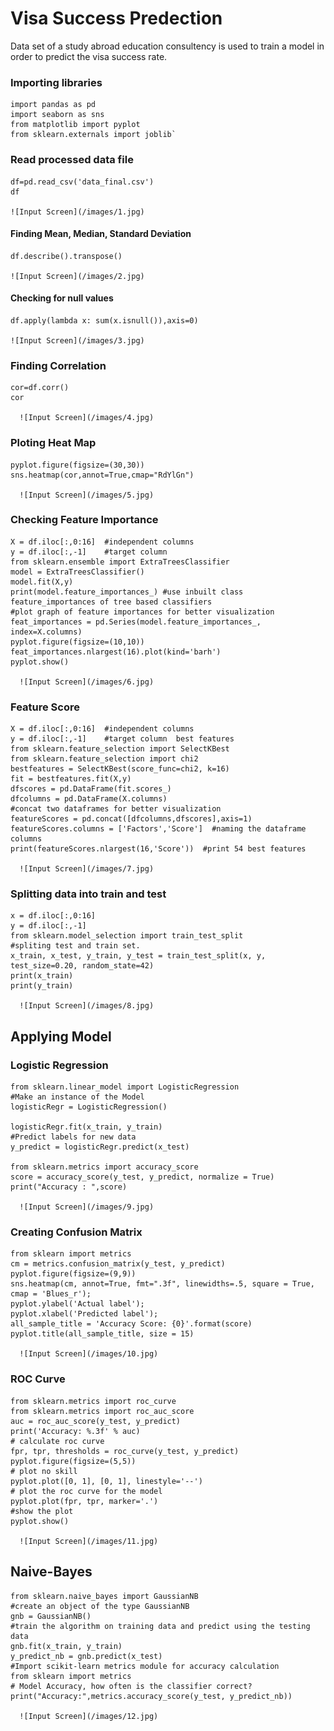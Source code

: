 # Visa Success Predection

Data set of a study abroad education consultency is used to train a model in order to predict the visa success rate. 

### Importing libraries

    import pandas as pd
    import seaborn as sns
    from matplotlib import pyplot
    from sklearn.externals import joblib`

### Read processed data file

    df=pd.read_csv('data_final.csv')
    df

    ![Input Screen](/images/1.jpg)

#### Finding Mean, Median, Standard Deviation
    df.describe().transpose()
  
    ![Input Screen](/images/2.jpg)

#### Checking for null values

    df.apply(lambda x: sum(x.isnull()),axis=0)

    ![Input Screen](/images/3.jpg)

### Finding Correlation
    cor=df.corr()
    cor
    
      ![Input Screen](/images/4.jpg)

### Ploting Heat Map

    pyplot.figure(figsize=(30,30))
    sns.heatmap(cor,annot=True,cmap="RdYlGn")
    
      ![Input Screen](/images/5.jpg)


### Checking Feature Importance

    X = df.iloc[:,0:16]  #independent columns
    y = df.iloc[:,-1]    #target column
    from sklearn.ensemble import ExtraTreesClassifier
    model = ExtraTreesClassifier()
    model.fit(X,y)
    print(model.feature_importances_) #use inbuilt class feature_importances of tree based classifiers
    #plot graph of feature importances for better visualization
    feat_importances = pd.Series(model.feature_importances_, index=X.columns)
    pyplot.figure(figsize=(10,10))
    feat_importances.nlargest(16).plot(kind='barh')
    pyplot.show()

      ![Input Screen](/images/6.jpg)

### Feature Score

    X = df.iloc[:,0:16]  #independent columns
    y = df.iloc[:,-1]    #target column  best features
    from sklearn.feature_selection import SelectKBest
    from sklearn.feature_selection import chi2
    bestfeatures = SelectKBest(score_func=chi2, k=16)
    fit = bestfeatures.fit(X,y)
    dfscores = pd.DataFrame(fit.scores_)
    dfcolumns = pd.DataFrame(X.columns)
    #concat two dataframes for better visualization 
    featureScores = pd.concat([dfcolumns,dfscores],axis=1)
    featureScores.columns = ['Factors','Score']  #naming the dataframe columns
    print(featureScores.nlargest(16,'Score'))  #print 54 best features

      ![Input Screen](/images/7.jpg)


### Splitting data into train and test

    x = df.iloc[:,0:16] 
    y = df.iloc[:,-1] 
    from sklearn.model_selection import train_test_split
    #spliting test and train set.
    x_train, x_test, y_train, y_test = train_test_split(x, y, test_size=0.20, random_state=42)
    print(x_train)
    print(y_train)

      ![Input Screen](/images/8.jpg)

## Applying Model
### Logistic Regression
    from sklearn.linear_model import LogisticRegression
    #Make an instance of the Model
    logisticRegr = LogisticRegression()

    logisticRegr.fit(x_train, y_train)
    #Predict labels for new data
    y_predict = logisticRegr.predict(x_test)

    from sklearn.metrics import accuracy_score
    score = accuracy_score(y_test, y_predict, normalize = True)
    print("Accuracy : ",score)

      ![Input Screen](/images/9.jpg)

### Creating Confusion Matrix

    from sklearn import metrics
    cm = metrics.confusion_matrix(y_test, y_predict)
    pyplot.figure(figsize=(9,9))
    sns.heatmap(cm, annot=True, fmt=".3f", linewidths=.5, square = True, cmap = 'Blues_r');
    pyplot.ylabel('Actual label');
    pyplot.xlabel('Predicted label');
    all_sample_title = 'Accuracy Score: {0}'.format(score)
    pyplot.title(all_sample_title, size = 15)

      ![Input Screen](/images/10.jpg)

### ROC Curve

    from sklearn.metrics import roc_curve
    from sklearn.metrics import roc_auc_score
    auc = roc_auc_score(y_test, y_predict)
    print('Accuracy: %.3f' % auc)
    # calculate roc curve
    fpr, tpr, thresholds = roc_curve(y_test, y_predict)
    pyplot.figure(figsize=(5,5))
    # plot no skill
    pyplot.plot([0, 1], [0, 1], linestyle='--')
    # plot the roc curve for the model
    pyplot.plot(fpr, tpr, marker='.')
    #show the plot
    pyplot.show()

      ![Input Screen](/images/11.jpg)
  
## Naive-Bayes
  
    from sklearn.naive_bayes import GaussianNB
    #create an object of the type GaussianNB
    gnb = GaussianNB()
    #train the algorithm on training data and predict using the testing data
    gnb.fit(x_train, y_train)
    y_predict_nb = gnb.predict(x_test)
    #Import scikit-learn metrics module for accuracy calculation
    from sklearn import metrics
    # Model Accuracy, how often is the classifier correct?
    print("Accuracy:",metrics.accuracy_score(y_test, y_predict_nb))

      ![Input Screen](/images/12.jpg)